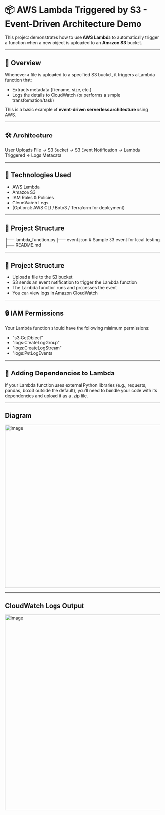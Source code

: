# 📦 AWS Lambda Triggered by S3 - Event-Driven Architecture Demo

This project demonstrates how to use **AWS Lambda** to automatically trigger a function when a new object is uploaded to an **Amazon S3** bucket.

---

## 🚀 Overview

Whenever a file is uploaded to a specified S3 bucket, it triggers a Lambda function that:
- Extracts metadata (filename, size, etc.)
- Logs the details to CloudWatch (or performs a simple transformation/task)

This is a basic example of **event-driven serverless architecture** using AWS.

---

## 🛠️ Architecture

User Uploads File → S3 Bucket → S3 Event Notification → Lambda Triggered → Logs Metadata

---
## 🧰 Technologies Used

- AWS Lambda
- Amazon S3
- IAM Roles & Policies
- CloudWatch Logs
- (Optional: AWS CLI / Boto3 / Terraform for deployment)

---

## 📁 Project Structure

├── lambda_function.py
├── event.json               # Sample S3 event for local testing
├── README.md

---

## 📁 Project Structure

- Upload a file to the S3 bucket
- S3 sends an event notification to trigger the Lambda function
- The Lambda function runs and processes the event
- You can view logs in Amazon CloudWatch

---

## 🔒 IAM Permissions
Your Lambda function should have the following minimum permissions:

- "s3:GetObject"
- "logs:CreateLogGroup"
- "logs:CreateLogStream"
- "logs:PutLogEvents

---

## 🧩 Adding Dependencies to Lambda
If your Lambda function uses external Python libraries (e.g., requests, pandas, boto3 outside the default), you’ll need to bundle your code with its dependencies and upload it as a .zip file.

---

## Diagram

<img width="1273" height="530" alt="image" src="https://github.com/user-attachments/assets/f5f34bb5-331f-4242-bb46-40164b0ef25a" />

---

## CloudWatch Logs Output 

<img width="1575" height="634" alt="image" src="https://github.com/user-attachments/assets/8b263f5a-586f-436e-b162-3de902be73a0" />
